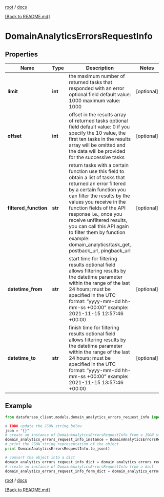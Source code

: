 [root](./../ "root") / [docs](./ "docs")

[[Back to README.md]](./../README.md "[Back to README.md]")

# DomainAnalyticsErrorsRequestInfo

## Properties

Name | Type | Description | Notes
------------ | ------------- | ------------- | -------------
**limit** | **int** | the maximum number of returned tasks that responded with an error optional field default value: 1000 maximum value: 1000 | [optional]
**offset** | **int** | offset in the results array of returned tasks optional field default value: 0 if you specify the 10 value, the first ten tasks in the results array will be omitted and the data will be provided for the successive tasks | [optional]
**filtered_function** | **str** | return tasks with a certain function use this field to obtain a list of tasks that returned an error filtered by a certain function you can filter the results by the values you receive in the function fields of the API response i.e., once you receive unfiltered results, you can call this API again to filter them by function example: domain_analytics/task_get, postback_url, pingback_url | [optional]
**datetime_from** | **str** | start time for filtering results optional field allows filtering results by the datetime parameter within the range of the last 24 hours; must be specified in the UTC format: “yyyy-mm-dd hh-mm-ss +00:00” example: 2021-11-15 12:57:46 +00:00 | [optional]
**datetime_to** | **str** | finish time for filtering results optional field allows filtering results by the datetime parameter within the range of the last 24 hours; must be specified in the UTC format: “yyyy-mm-dd hh-mm-ss +00:00” example: 2021-11-15 13:57:46 +00:00 | [optional]

## Example

```python
from dataforseo_client.models.domain_analytics_errors_request_info import DomainAnalyticsErrorsRequestInfo

# TODO update the JSON string below
json = "{}"
# create an instance of DomainAnalyticsErrorsRequestInfo from a JSON string
domain_analytics_errors_request_info_instance = DomainAnalyticsErrorsRequestInfo.from_json(json)
# print the JSON string representation of the object
print DomainAnalyticsErrorsRequestInfo.to_json()

# convert the object into a dict
domain_analytics_errors_request_info_dict = domain_analytics_errors_request_info_instance.to_dict()
# create an instance of DomainAnalyticsErrorsRequestInfo from a dict
domain_analytics_errors_request_info_form_dict = domain_analytics_errors_request_info.from_dict(domain_analytics_errors_request_info_dict)
```

  

[root](./../ "root") / [docs](./ "docs")

[[Back to README.md]](./../README.md "[Back to README.md]")